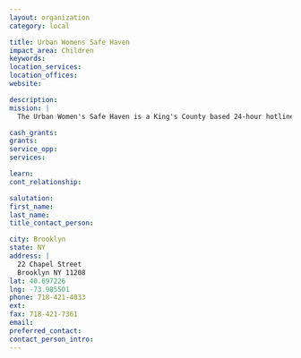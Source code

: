 ```yaml
---
layout: organization
category: local

title: Urban Womens Safe Haven
impact_area: Children
keywords: 
location_services: 
location_offices: 
website: 

description: 
mission: |
  The Urban Women's Safe Haven is a King's County based 24-hour hotline that is part of the New York State Coalition Against Domestic Violence.

cash_grants: 
grants: 
service_opp: 
services: 

learn: 
cont_relationship: 

salutation: 
first_name: 
last_name: 
title_contact_person: 

city: Brooklyn
state: NY
address: |
  22 Chapel Street     
  Brooklyn NY 11208
lat: 40.697226
lng: -73.985501
phone: 718-421-4033
ext: 
fax: 718-421-7361
email: 
preferred_contact: 
contact_person_intro: 
---
```

